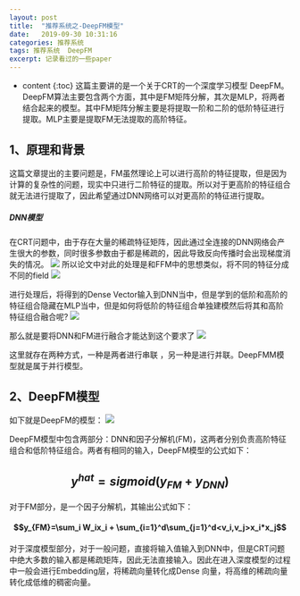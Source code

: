 ```yaml
---
layout: post
title:  "推荐系统之-DeepFM模型"
date:   2019-09-30 10:31:16
categories: 推荐系统
tags: 推荐系统  DeepFM
excerpt: 记录看过的一些paper
---
```



* content
{:toc}
这篇主要讲的是一个关于CRT的一个深度学习模型 DeepFM。DeepFM算法主要包含两个方面，其中是FM矩阵分解，其次是MLP，将两者结合起来的模型。其中FM矩阵分解主要是将提取一阶和二阶的低阶特征进行提取。MLP主要是提取FM无法提取的高阶特征。

## 1、原理和背景
这篇文章提出的主要问题是，FM虽然理论上可以进行高阶的特征提取，但是因为计算的复杂性的问题，现实中只进行二阶特征的提取。所以对于更高阶的特征组合就无法进行提取了，因此希望通过DNN网络可以对更高阶的特征进行提取。

##### DNN模型

在CRT问题中，由于存在大量的稀疏特征矩阵，因此通过全连接的DNN网络会产生很大的参数，同时很多参数由于都是稀疏的，因此导致反向传播时会出现梯度消失的情况。
<img src='https://upload-images.jianshu.io/upload_images/4155986-f4363ca2be689dbb.png?imageMogr2/auto-orient/strip|imageView2/2/w/1164/format/webp'/>
所以论文中对此的处理是和FFM中的思想类似，将不同的特征分成不同的field
<img src="https://upload-images.jianshu.io/upload_images/4155986-5f476d2c5b616232.png?imageMogr2/auto-orient/strip|imageView2/2/w/1101/format/webp" />

进行处理后，将得到的Dense Vector输入到DNN当中，但是学到的低阶和高阶的特征组合隐藏在MLP当中，但是如何将低阶的特征组合单独建模然后将其和高阶特征组合融合呢?
<img src='https://upload-images.jianshu.io/upload_images/4155986-7e036f56982d323b.png?imageMogr2/auto-orient/strip|imageView2/2/w/1200/format/webp'/>

那么就是要将DNN和FM进行融合才能达到这个要求了
<img src='https://upload-images.jianshu.io/upload_images/4155986-2b8d2e22017ad339.png?imageMogr2/auto-orient/strip|imageView2/2/w/1183/format/webp'/>

这里就存在两种方式，一种是两者进行串联 ，另一种是进行并联。DeepFMM模型就是属于并行模型。



## 2、DeepFM模型
如下就是DeepFM的模型：
<img src='https://upload-images.jianshu.io/upload_images/4155986-21fa429e42108e99.png?imageMogr2/auto-orient/strip|imageView2/2/w/535/format/webp' />

DeepFM模型中包含两部分：DNN和因子分解机(FM)，这两者分别负责高阶特征组合和低阶特征组合。两者有相同的输入，DeepFM模型的公式如下：
## $$y^{hat} =sigmoid(y_{FM}+y_{DNN})$$

对于FM部分，是一个因子分解机，其输出公式如下：
#### $$y_{FM}=\sum_i W_ix_i + \sum_{i=1}^d\sum_{j=1}^d<v_i,v_j>x_i*x_j$$

对于深度模型部分，对于一般问题，直接将输入值输入到DNN中，但是CRT问题中绝大多数的输入都是稀疏矩阵，因此无法直接输入。因此在进入深度模型的过程中一般会进行Embedding层，将稀疏向量转化成Dense 向量，将高维的稀疏向量转化成低维的稠密向量。

